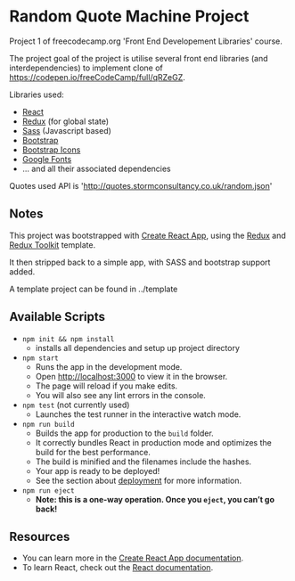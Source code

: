 # Random Quote Machine Project

Project 1 of freecodecamp.org 'Front End Developement Libraries' course. 

The project goal of the project is utilise several front end libraries (and interdependencies) to implement clone of https://codepen.io/freeCodeCamp/full/qRZeGZ.

Libraries used:
- [React](https://reactjs.org)
- [Redux](https://redux.js.org) (for global state)
- [Sass](https://sass-lang.com) (Javascript based)
- [Bootstrap](https://getbootstrap.com)
- [Bootstrap Icons](https://icons.getbootstrap.com)
- [Google Fonts](https://fonts.google.com)
- ... and all their associated dependencies


Quotes used API is 'http://quotes.stormconsultancy.co.uk/random.json'

## Notes

This project was bootstrapped with [Create React App](https://github.com/facebook/create-react-app), using the [Redux](https://redux.js.org/) and [Redux Toolkit](https://redux-toolkit.js.org/) template.

It then stripped back to a simple app, with SASS and bootstrap support added.

A template project can be found in ../template

## Available Scripts

- `npm init && npm install`
    - installs all dependencies and setup up project directory
- `npm start`
    - Runs the app in the development mode.
    - Open [http://localhost:3000](http://localhost:3000) to view it in the browser.
    - The page will reload if you make edits.<br />
    - You will also see any lint errors in the console.
- `npm test` (not currently used)
    - Launches the test runner in the interactive watch mode.<br />
- `npm run build`
    - Builds the app for production to the `build` folder.<br />
    - It correctly bundles React in production mode and optimizes the build for the best performance.
    - The build is minified and the filenames include the hashes.<br />
    - Your app is ready to be deployed!
    - See the section about [deployment](https://facebook.github.io/create-react-app/docs/deployment) for more information.
- `npm run eject`
    - **Note: this is a one-way operation. Once you `eject`, you can’t go back!**


## Resources

- You can learn more in the [Create React App documentation](https://facebook.github.io/create-react-app/docs/getting-started).
- To learn React, check out the [React documentation](https://reactjs.org/).
